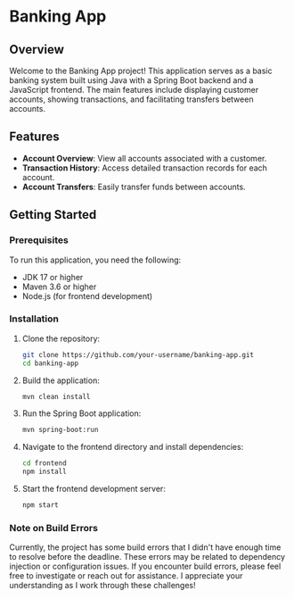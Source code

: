 # Banking App

## Overview

Welcome to the Banking App project! This application serves as a basic banking system built using Java with a Spring Boot backend and a JavaScript frontend. The main features include displaying customer accounts, showing transactions, and facilitating transfers between accounts.

## Features

- **Account Overview**: View all accounts associated with a customer.
- **Transaction History**: Access detailed transaction records for each account.
- **Account Transfers**: Easily transfer funds between accounts.

## Getting Started

### Prerequisites

To run this application, you need the following:

- JDK 17 or higher
- Maven 3.6 or higher
- Node.js (for frontend development)

### Installation

1. Clone the repository:
   ```bash
   git clone https://github.com/your-username/banking-app.git
   cd banking-app
   ```

2. Build the application:
   ```bash
   mvn clean install
   ```

3. Run the Spring Boot application:
   ```bash
   mvn spring-boot:run
   ```

4. Navigate to the frontend directory and install dependencies:
   ```bash
   cd frontend
   npm install
   ```

5. Start the frontend development server:
   ```bash
   npm start
   ```

### Note on Build Errors

Currently, the project has some build errors that I didn't have enough time to resolve before the deadline. These errors may be related to dependency injection or configuration issues. If you encounter build errors, please feel free to investigate or reach out for assistance. I appreciate your understanding as I work through these challenges!
